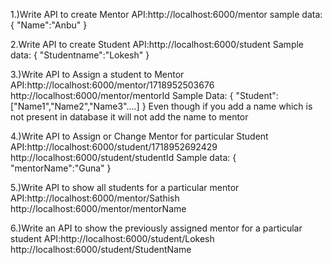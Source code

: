 1.)Write API to create Mentor
API:http://localhost:6000/mentor
sample data:
{
    "Name":"Anbu"
}


2.Write API to create Student
API:http://localhost:6000/student
Sample data:
{
    "Studentname":"Lokesh"
}


3.)Write API to Assign a student to Mentor
API:http://localhost:6000/mentor/1718952503676
    http://localhost:6000/mentor/mentorId
Sample Data:
{
    "Student":["Name1","Name2","Name3"....]
}
Even though if you add a name which is not present in database it will not add the name to mentor


4.)Write API to Assign or Change Mentor for particular Student
API:http://localhost:6000/student/1718952692429
    http://localhost:6000/student/studentId
Sample data:
{
    "mentorName":"Guna"
}


5.)Write API to show all students for a particular mentor
API:http://localhost:6000/mentor/Sathish
    http://localhost:6000/mentor/mentorName

6.)Write an API to show the previously assigned mentor for a particular student
API:http://localhost:6000/student/Lokesh
    http://localhost:6000/student/StudentName